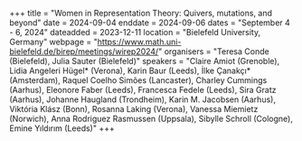 +++
title = "Women in Representation Theory: Quivers, mutations, and beyond"
date = 2024-09-04
enddate = 2024-09-06
dates = "September 4 - 6, 2024"
dateadded = 2023-12-11
location = "Bielefeld University, Germany"
webpage = "https://www.math.uni-bielefeld.de/birep/meetings/wirep2024/"
organisers = "Teresa Conde (Bielefeld), Julia Sauter (Bielefeld)"
speakers = "Claire Amiot (Grenoble), Lidia Angeleri Hügel* (Verona), Karin Baur (Leeds), İlke Çanakçı* (Amsterdam), Raquel Coelho Simões (Lancaster), Charley Cummings (Aarhus), Eleonore Faber (Leeds), Francesca Fedele (Leeds), Sira Gratz (Aarhus), Johanne Haugland (Trondheim), Karin M. Jacobsen (Aarhus), Viktória Klász (Bonn), Rosanna Laking (Verona), Vanessa Miemietz (Norwich), Anna Rodriguez Rasmussen (Uppsala), Sibylle Schroll (Cologne), Emine Yıldırım (Leeds)"
+++
